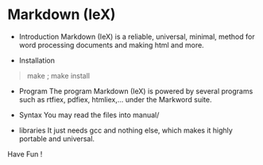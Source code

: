 # Markdown (IeX)

- Introduction
Markdown (IeX) is a reliable, universal, minimal, method for word processing documents and making html and more. 

- Installation 
> make ; make install

- Program
The program Markdown (IeX) is powered by several programs such as rtfiex, pdfiex, htmliex,... under the Markword suite.

- Syntax
You may read the files into manual/

- libraries
It just needs gcc and nothing else, which makes it highly portable and universal.

Have Fun !
